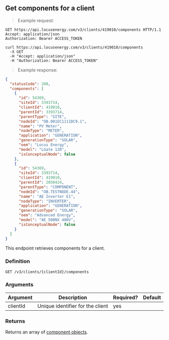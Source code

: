 ## Get components for a client

> Example request:

```http
GET https://api.locusenergy.com/v3/clients/419010/components HTTP/1.1
Accept: application/json
Authorization: Bearer ACCESS_TOKEN
```

```shell
curl https://api.locusenergy.com/v3/clients/419010/components
  -X GET
  -H "Accept: application/json"
  -H "Authorization: Bearer ACCESS_TOKEN"
```

> Example response:

```json
{
  "statusCode": 200,
  "components": [
    {
      "id": 54369,
      "siteId": 3393714,
      "clientId": 419010,
      "parentId": 3393714,
      "parentType": "SITE",
      "nodeId": "OB.001EC1111DC9.1",
      "name": "PV Meter",
      "nodeType": "METER",
      "application": "GENERATION",
      "generationType": "SOLAR",
      "oem": "Locus Energy",
      "model": "LGate 120",
      "isConceptualNode": false
    },
    {
      "id": 54369,
      "siteId": 3393714,
      "clientId": 419010,
      "parentId": 2050424,
      "parentType": "COMPONENT",
      "nodeId": "OB.TESTNODE.44",
      "name": "AE Inverter E1",
      "nodeType": "INVERTER",
      "application": "GENERATION",
      "generationType": "SOLAR",
      "oem": "Advanced Energy",
      "model": "AE 500NX 480V",
      "isConceptualNode": false
    }
  ]
}
```

This endpoint retrieves components for a client.

### Definition

`GET /v3/clients/{clientId}/components`

### Arguments

Argument | Description | Required? | Default
--- | --- | --- | ---
clientId | Unique identifier for the client | yes |

### Returns

Returns an array of [component objects](#component-object).